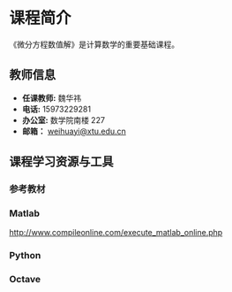 # 课程简介


《微分方程数值解》是计算数学的重要基础课程。

## 教师信息 

* **任课教师:** 魏华祎
* **电话:** 15973229281
* **办公室:** 数学院南楼 227
* **邮箱：** weihuayi@xtu.edu.cn


## 课程学习资源与工具


### 参考教材

### Matlab 

http://www.compileonline.com/execute_matlab_online.php

### Python

### Octave


<div id="container"></div>
<link rel="stylesheet" href="https://cdn.jsdelivr.net/gh/theme-next/theme-next-gitment@1/default.css"/>
<script src="https://cdn.jsdelivr.net/gh/theme-next/theme-next-gitment@1/gitment.browser.js"></script>

<script>
var gitment = new Gitment({
  id: 'window.location.pathname', // 可选。默认为 location.href
  owner: 'weihuayi',
  repo: 'weihuayi.github.io',
  oauth: {
    client_id: '7dd9c9fc3ac45352b55b',
    client_secret: '4e6f74b82a7ac18671c7e9e0d17a1ceb9359a5ad',
  },
})
gitment.render('container')
</script>


<script>
  ((window.gitter = {}).chat = {}).options = {
    room: 'weihuayi/numopde2019'
  };
</script>
<script src="https://sidecar.gitter.im/dist/sidecar.v1.js" async defer></script>
